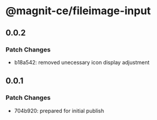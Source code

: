 # @magnit-ce/fileimage-input

## 0.0.2

### Patch Changes

- b18a542: removed unecessary icon display adjustment

## 0.0.1

### Patch Changes

- 704b920: prepared for initial publish
